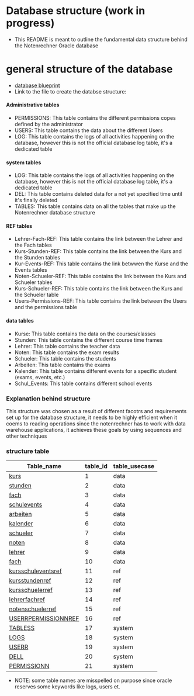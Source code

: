 # Database structure (work in progress)
- This README is meant to outline the fundamental  data structure behind the Notenrechner Oracle database

# general structure of the database
- [database blueprint](./linked_resources/tables/blueprint.drawio)
- Link to the file to create the databse structure: 

#### Administrative tables
- PERMISSIONS: This table contains the different permissions copes defined by the administrator
- USERS: This table contains the data about the different Users
- LOG: This table contains the logs of all activities happening on the database, however this is not the official database log table, it's a dedicated table

#### system tables
- LOG: This table contains the logs of all activities happening on the database, however this is not the official database log table, it's a dedicated table
- DEL: This table contains deleted data for a not yet specified time until it's finally deleted
- TABLES: This table contains data on all the tables that make up the Notenrechner database structure

#### REF tables
- Lehrer-Fach-REF: This table contains the link between the Lehrer and the Fach tables
- Kurs-Stunden-REF: This table contains the link between the Kurs and the Stunden tables
- Kur-Events-REF: This table contains the link betwwen the Kurse and the Events tables
- Noten-Schueler-REF: This table contains the link between the Kurs and Schueler tables
- Kurs-Schueler-REF: This table contains the link between the Kurs and the Schueler table
- Users-Permissions-REF: This table contains the link between the Users and the permissions table

#### data tables
- Kurse: This table contains the data on the courses/classes
- Stunden: This table contains the different course time frames
- Lehrer: This table contains the teacher data
- Noten: This table contains the exam results
- Schueler: This table contains the students
- Arbeiten: This table contains the exams
- Kalender: This table contains different events for a specific student (exams, events, etc.)
- Schul_Events: This table contains different school events

### Explanation behind structure
This structure was chosen as a result of different facotrs and requirements set up for the database structure, it needs to be highly efficient when it coems to reading operations since the notenrechner has to work with data warehouse applications, it achieves these goals by using sequences and other techniques


### structure table

| Table_name                                                                        | table_id | table_usecase |
|-----------------------------------------------------------------------------------|----------|---------------|
| [kurs](./linked_resources/tables/data/kurs.md)                                    | 1        | data          |
| [stunden](./linked_resources/tables/data/stunden.md)                              | 2        | data          |
| [fach](./linked_resources/tables/data/fach.md)                                    | 3        | data          |
| [schulevents](./linked_resources/tables/data/schulevents.md)                      | 4        | data          |
| [arbeiten](./linked_resources/tables/data/arbeiten.md)                            | 5        | data          |
| [kalender](./linked_resources/tables/data/kalender.md)                            | 6        | data          |
| [schueler](./linked_resources/tables/data/schueler.md)                            | 7        | data          |
| [noten](./linked_resources/tables/data/noten.md)                                  | 8        | data          |
| [lehrer](./linked_resources/tables/data/lehrer.md)                                | 9        | data          |
| [fach](./linked_resources/tables/data/fach.md)                                    | 10       | data          |
| [kursschuleventsref](./linked_resources/tables/ref/kursschuleventsref.md)         | 11       | ref           |
| [kursstundenref](./linked_resources/tables/ref/kursstundenref.md)                 | 12       | ref           |
| [kursschuelerref](./linked_resources/tables/ref/kursschuelerref.md)               | 13       | ref           |
| [lehrerfachref](./linked_resources/tables/ref/lehrerfachref.md)                   | 14       | ref           |
| [notenschuelerref](./linked_resources/tables/ref/notenschuelerref.md)             | 15       | ref           |
| [USERRPERMISSIONNREF](./linked_resources/tables/ref/USERRPERMISSIONNREF.md)       | 16       | ref           |
| [TABLESS](./linked_resources/tables/sys/TABLESS.md)                               | 17       | system        |
| [LOGS](./linked_resources/tables/sys/LOGS.md)                                     | 18       | system        |
| [USERR](./linked_resources/tables/sys/USERR.md)                                   | 19       | system        |
| [DELL](./linked_resources/tables/sys/DELL.md)                                     | 20       | system        |
| [PERMISSIONN](./linked_resources/tables/sys/PERMISSIONN.md)                       | 21       | system        |

- NOTE: some table names are misspelled on purpose since oracle reserves some keywords like logs, users et.